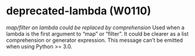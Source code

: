 # deprecated-lambda (W0110)

*map/filter on lambda could be replaced by comprehension* Used when a
lambda is the first argument to “map” or “filter”. It could be clearer
as a list comprehension or generator expression. This message can’t be
emitted when using Python &gt;= 3.0.
